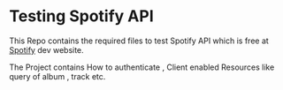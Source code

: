 # Testing Spotify API

This Repo contains the required files to test Spotify API which is free at [Spotify](https://developer.spotify.com/) dev website.

The Project contains How to authenticate , Client enabled Resources like query of album , track etc.
